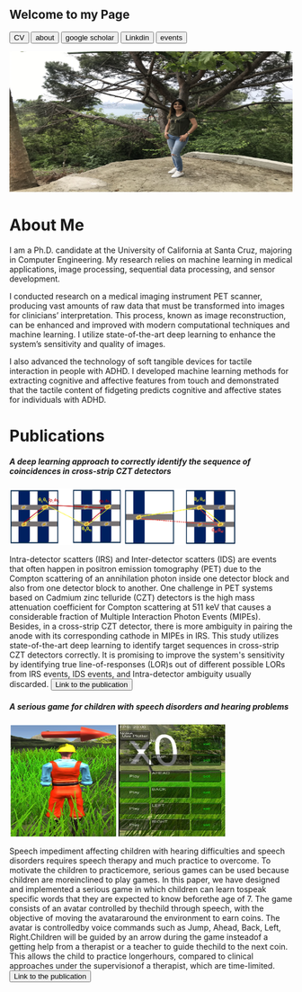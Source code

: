 ## Welcome to my Page
<!-- Link Sample -->
<!-- <a href="https://nananasiri.github.io/Nahid-Nasiri/Nahid_Nasiri_CV.pdf">MyCV</a> -->

<input class="MyButton" onclick="window.location.href='https://nananasiri.github.io/Nahid-Nasiri/Nahid_Nasiri_CV.pdf'" type="button" value="CV" />   <input class="MyButton" onclick="window.location.href='https://nananasiri.github.io/Nahid-Nasiri/about.html'" type="button" value="about" />     <input class="MyButton" onclick="window.location.href='https://scholar.google.com.tr/citations?user=NeInNdQAAAAJ&hl=en&oi=ao'" type="button" value="google scholar"/>   <input class="MyButton" onclick="window.location.href='https://www.linkedin.com/feed/'" type="button" value="Linkdin"/> <input class="MyButton" onclick="window.location.href='https://nananasiri.github.io/Nahid-Nasiri/event.html'" type="button" value="events" /> 


<img src="IMG_5982.JPG" alt="my photo" style="height: 250px; width: 1000px"> 

<h1>About Me</h1>

<p align=left> I am a Ph.D. candidate at the University of California at Santa Cruz, majoring in Computer Engineering. My research relies on machine learning in medical applications, image processing, sequential data processing, and sensor development. 
  
I conducted research on a medical imaging instrument PET scanner, producing vast amounts of raw data that must be transformed into images for clinicians’ interpretation. This process, known as image reconstruction, can be enhanced and improved with modern computational techniques and machine learning. I utilize state-of-the-art deep learning to enhance the system’s sensitivity and quality of images. </p>

<p align=left> I also advanced the technology of soft tangible devices for tactile interaction in people with ADHD. I developed machine learning methods for extracting cognitive and affective features from touch and demonstrated that the tactile content of fidgeting predicts cognitive and affective states for individuals with ADHD. </p>

</p>
<h1>Publications</h1>
<h5>A deep learning approach to correctly identify the sequence of coincidences in cross-strip CZT detectors</h5>
<img src="ambiguity.png" alt="my photo" style="height: 100px; width: 200px">
<img src="ambiguity2.png" alt="my photo" style="height: 100px; width: 200px">

<p align=left> Intra-detector scatters (IRS) and Inter-detector scatters (IDS) are events that often happen in positron emission tomography (PET) due to the Compton scattering of an annihilation photon inside one detector block and also from one detector block to another. One challenge in PET systems based on Cadmium zinc telluride (CZT) detectors is the high mass attenuation coefficient for Compton scattering at 511 keV that causes a considerable fraction of Multiple Interaction Photon Events (MIPEs). Besides, in a cross-strip CZT detector, there is more ambiguity in pairing the anode with its corresponding cathode in MIPEs in IRS. This study utilizes state-of-the-art deep learning to identify target sequences in cross-strip CZT detectors correctly. It is promising to improve the system's sensitivity by identifying true line-of-responses (LOR)s out of different possible LORs from IRS events, IDS events, and Intra-detector ambiguity usually discarded. 
<input class="MyButton" onclick="window.location.href='https://www.researchgate.net/publication/349321640_A_deep_learning_approach_to_correctly_identify_the_sequence_of_coincidences_in_cross-strip_CZT_detectors'" type="button" value="Link to the publication"/> </p>

<h5>A serious game for children with speech disorders and hearing problems</h5>
<img src="avatar.png" alt="my photo" style="height: 200px; width: 190px"> <img src="control.png" alt="my photo" style="height: 200px; width: 190px">
<p align=left> Speech  impediment  affecting  children  with  hearing difficulties  and  speech  disorders  requires  speech  therapy  and much practice to overcome. To motivate the children to practicemore,  serious  games  can  be  used  because  children  are  moreinclined  to  play  games.  In  this  paper,  we  have  designed  and implemented  a  serious  game  in  which  children  can  learn  tospeak  specific  words  that  they  are  expected  to  know  beforethe age of 7. The game consists of an avatar controlled by thechild through speech, with the objective of moving the avatararound the environment to earn coins. The avatar is controlledby  voice  commands  such  as  Jump,  Ahead,  Back,  Left,  Right.Children will be guided by an arrow during the game insteadof  a  getting  help  from  a  therapist  or  a  teacher  to  guide  thechild to the next coin. This allows the child to practice longerhours, compared to clinical approaches under the supervisionof  a  therapist,  which  are  time-limited.
<input class="MyButton" onclick="window.location.href='https://www.researchgate.net/publication/317420765_A_serious_game_for_children_with_speech_disorders_and_hearing_problems'" type="button" value="Link to the publication"/> </p>
  
  

<!-- 
```

# Header 1
## Header 2

- Bulleted
- List

1. Numbered
2. List

**Bold** and _Italic_ and `Code` text

[Link](url) and ![Image](src)


For more details see [GitHub Flavored Markdown](https://guides.github.com/features/mastering-markdown/).

### Jekyll Themes

Your Pages site will use the layout and styles from the Jekyll theme you have selected in your [repository settings](https://github.com/nananasiri/test/settings). The name of this theme is saved in the Jekyll `_config.yml` configuration file.

### Support or Contact

Having trouble with Pages? Check out our [documentation](https://docs.github.com/categories/github-pages-basics/) or [contact support](https://support.github.com/contact) and we’ll help you sort it out.

-->
